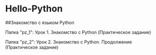 # Hello-Python
##Знакомство с языком Python

Папка "pz_1": Урок 1. Знакомство с Python (Практическое задание)

Папка "pz_2": Урок 2. Знакомство с Python. Продолжение (Практическое задание)
